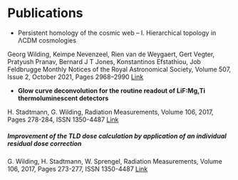 # Publications

 * Persistent homology of the cosmic web – I. Hierarchical topology in ΛCDM cosmologies

Georg Wilding, Keimpe Nevenzeel, Rien van de Weygaert, Gert Vegter, Pratyush Pranav, Bernard J T Jones, Konstantinos Efstathiou, Job Feldbrugge
Monthly Notices of the Royal Astronomical Society, Volume 507, Issue 2, October 2021, Pages 2968–2990
[Link](https://doi.org/10.1093/mnras/stab2326)


 * **Glow curve deconvolution for the routine readout of LiF:Mg,Ti thermoluminescent detectors**

H. Stadtmann, G. Wilding, Radiation Measurements, Volume 106, 2017, Pages 278-284, ISSN 1350-4487
[Link](https://doi.org/10.1016/j.radmeas.2017.03.008.)


##### Improvement of the TLD dose calculation by application of an individual residual dose correction

G. Wilding, H. Stadtmann, W. Sprengel, Radiation Measurements, Volume 106, 2017, Pages 273-277, ISSN 1350-4487
[Link](https://doi.org/10.1016/j.radmeas.2017.03.039.)

